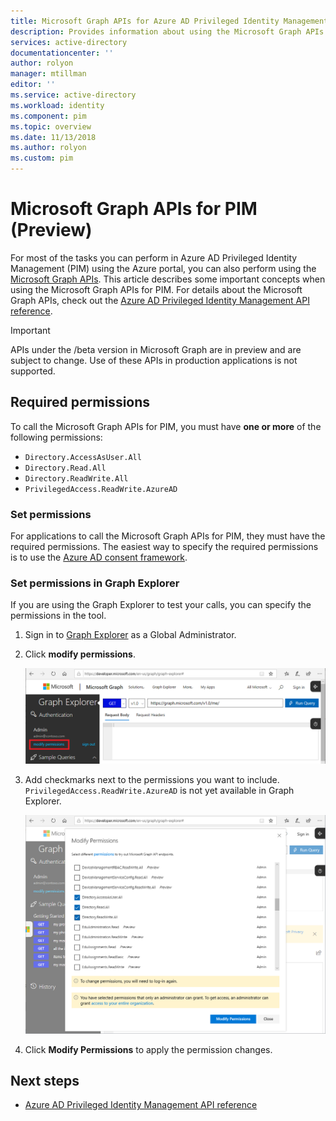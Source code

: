 ```yaml
---
title: Microsoft Graph APIs for Azure AD Privileged Identity Management (PIM) (Preview) | Microsoft Docs
description: Provides information about using the Microsoft Graph APIs for Azure Active Directory Privileged Identity Management (PIM) (Preview).
services: active-directory
documentationcenter: ''
author: rolyon
manager: mtillman
editor: ''
ms.service: active-directory
ms.workload: identity
ms.component: pim
ms.topic: overview
ms.date: 11/13/2018
ms.author: rolyon
ms.custom: pim 
---
```

# Microsoft Graph APIs for PIM (Preview)

For most of the tasks you can perform in Azure AD Privileged Identity Management (PIM) using the Azure portal, you can also perform using the [Microsoft Graph APIs](https://developer.microsoft.com/graph/docs/concepts/overview). This article describes some important concepts when using the Microsoft Graph APIs for PIM. For details about the Microsoft Graph APIs, check out the [Azure AD Privileged Identity Management API reference](https://developer.microsoft.com/graph/docs/api-reference/beta/resources/privilegedidentitymanagement_root).

> [!IMPORTANT]
> APIs under the /beta version in Microsoft Graph are in preview and are subject to change. Use of these APIs in production applications is not supported.

## Required permissions

To call the Microsoft Graph APIs for PIM, you must have **one or more** of the following permissions:

- `Directory.AccessAsUser.All`
- `Directory.Read.All`
- `Directory.ReadWrite.All`
- `PrivilegedAccess.ReadWrite.AzureAD`

### Set permissions

For applications to call the Microsoft Graph APIs for PIM, they must have the required permissions. The easiest way to specify the required permissions is to use the [Azure AD consent framework](../develop/consent-framework.md).

### Set permissions in Graph Explorer

If you are using the Graph Explorer to test your calls, you can specify the permissions in the tool.

1. Sign in to [Graph Explorer](https://developer.microsoft.com/graph/graph-explorer) as a Global Administrator.

1. Click **modify permissions**.

    ![Graph Explorer - modify permissions](./media/pim-apis/graph-explorer.png)

1. Add checkmarks next to the permissions you want to include. `PrivilegedAccess.ReadWrite.AzureAD` is not yet available in Graph Explorer.

    ![Graph Explorer - modify permissions](./media/pim-apis/graph-explorer-modify-permissions.png)

1. Click **Modify Permissions** to apply the permission changes.

## Next steps

- [Azure AD Privileged Identity Management API reference](https://developer.microsoft.com/graph/docs/api-reference/beta/resources/privilegedidentitymanagement_root)
